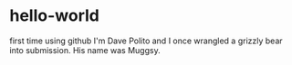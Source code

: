 # hello-world
first time using github
I'm Dave Polito and I once wrangled a grizzly bear into submission. His name was Muggsy.
